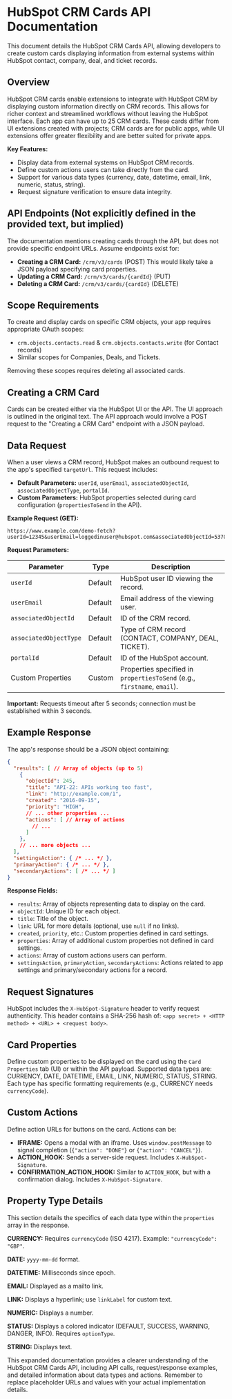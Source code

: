 # HubSpot CRM Cards API Documentation

This document details the HubSpot CRM Cards API, allowing developers to create custom cards displaying information from external systems within HubSpot contact, company, deal, and ticket records.

## Overview

HubSpot CRM cards enable extensions to integrate with HubSpot CRM by displaying custom information directly on CRM records.  This allows for richer context and streamlined workflows without leaving the HubSpot interface.  Each app can have up to 25 CRM cards.  These cards differ from UI extensions created with projects; CRM cards are for public apps, while UI extensions offer greater flexibility and are better suited for private apps.

**Key Features:**

* Display data from external systems on HubSpot CRM records.
* Define custom actions users can take directly from the card.
* Support for various data types (currency, date, datetime, email, link, numeric, status, string).
* Request signature verification to ensure data integrity.

## API Endpoints (Not explicitly defined in the provided text, but implied)

The documentation mentions creating cards through the API, but does not provide specific endpoint URLs.  Assume endpoints exist for:

* **Creating a CRM Card:**  `/crm/v3/cards` (POST)  This would likely take a JSON payload specifying card properties.
* **Updating a CRM Card:** `/crm/v3/cards/{cardId}` (PUT)
* **Deleting a CRM Card:** `/crm/v3/cards/{cardId}` (DELETE)


## Scope Requirements

To create and display cards on specific CRM objects, your app requires appropriate OAuth scopes:

* `crm.objects.contacts.read` & `crm.objects.contacts.write` (for Contact records)
* Similar scopes for Companies, Deals, and Tickets.

Removing these scopes requires deleting all associated cards.


## Creating a CRM Card

Cards can be created either via the HubSpot UI or the API.  The UI approach is outlined in the original text. The API approach would involve a POST request to the "Creating a CRM Card" endpoint with a JSON payload.

## Data Request

When a user views a CRM record, HubSpot makes an outbound request to the app's specified `targetUrl`.  This request includes:

* **Default Parameters:** `userId`, `userEmail`, `associatedObjectId`, `associatedObjectType`, `portalId`.
* **Custom Parameters:**  HubSpot properties selected during card configuration (`propertiesToSend` in the API).


**Example Request (GET):**

```
https://www.example.com/demo-fetch?userId=12345&userEmail=loggedinuser@hubspot.com&associatedObjectId=53701&associatedObjectType=CONTACT&portalId=987654&firstname=Tim&email=timrobinson@itysl.com&lastname=Robinson
```

**Request Parameters:**

| Parameter             | Type    | Description                                                                     |
|----------------------|---------|---------------------------------------------------------------------------------|
| `userId`              | Default | HubSpot user ID viewing the record.                                             |
| `userEmail`           | Default | Email address of the viewing user.                                              |
| `associatedObjectId`  | Default | ID of the CRM record.                                                            |
| `associatedObjectType` | Default | Type of CRM record (CONTACT, COMPANY, DEAL, TICKET).                             |
| `portalId`            | Default | ID of the HubSpot account.                                                      |
| Custom Properties     | Custom  |  Properties specified in `propertiesToSend` (e.g., `firstname`, `email`).     |


**Important:** Requests timeout after 5 seconds; connection must be established within 3 seconds.


## Example Response

The app's response should be a JSON object containing:

```json
{
  "results": [ // Array of objects (up to 5)
    {
      "objectId": 245,
      "title": "API-22: APIs working too fast",
      "link": "http://example.com/1",
      "created": "2016-09-15",
      "priority": "HIGH",
      // ... other properties ...
      "actions": [ // Array of actions
        // ...
      ]
    },
    // ... more objects ...
  ],
  "settingsAction": { /* ... */ },
  "primaryAction": { /* ... */ },
  "secondaryActions": [ /* ... */ ]
}
```

**Response Fields:**

* `results`: Array of objects representing data to display on the card.
* `objectId`: Unique ID for each object.
* `title`: Title of the object.
* `link`: URL for more details (optional, use `null` if no links).
* `created`, `priority`, etc.: Custom properties defined in card settings.
* `properties`: Array of additional custom properties not defined in card settings.
* `actions`: Array of custom actions users can perform.
* `settingsAction`, `primaryAction`, `secondaryActions`: Actions related to app settings and primary/secondary actions for a record.


## Request Signatures

HubSpot includes the `X-HubSpot-Signature` header to verify request authenticity.  This header contains a SHA-256 hash of: `<app secret> + <HTTP method> + <URL> + <request body>`.


## Card Properties

Define custom properties to be displayed on the card using the `Card Properties` tab (UI) or within the API payload. Supported data types are: CURRENCY, DATE, DATETIME, EMAIL, LINK, NUMERIC, STATUS, STRING.  Each type has specific formatting requirements (e.g., CURRENCY needs `currencyCode`).


## Custom Actions

Define action URLs for buttons on the card.  Actions can be:

* **IFRAME:** Opens a modal with an iframe.  Uses `window.postMessage` to signal completion (`{"action": "DONE"}` or `{"action": "CANCEL"}`).
* **ACTION_HOOK:** Sends a server-side request.  Includes `X-HubSpot-Signature`.
* **CONFIRMATION_ACTION_HOOK:** Similar to `ACTION_HOOK`, but with a confirmation dialog.  Includes `X-HubSpot-Signature`.


##  Property Type Details

This section details the specifics of each data type within the `properties` array in the response.

**CURRENCY:** Requires `currencyCode` (ISO 4217).  Example: `"currencyCode": "GBP"`.

**DATE:**  `yyyy-mm-dd` format.

**DATETIME:** Milliseconds since epoch.

**EMAIL:**  Displayed as a mailto link.

**LINK:**  Displays a hyperlink; use `linkLabel` for custom text.

**NUMERIC:**  Displays a number.

**STATUS:** Displays a colored indicator (DEFAULT, SUCCESS, WARNING, DANGER, INFO). Requires `optionType`.

**STRING:**  Displays text.


This expanded documentation provides a clearer understanding of the HubSpot CRM Cards API, including API calls, request/response examples, and detailed information about data types and actions. Remember to replace placeholder URLs and values with your actual implementation details.
